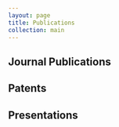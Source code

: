 ```yaml
---
layout: page
title: Publications
collection: main
---
```


## Journal Publications

## Patents

## Presentations